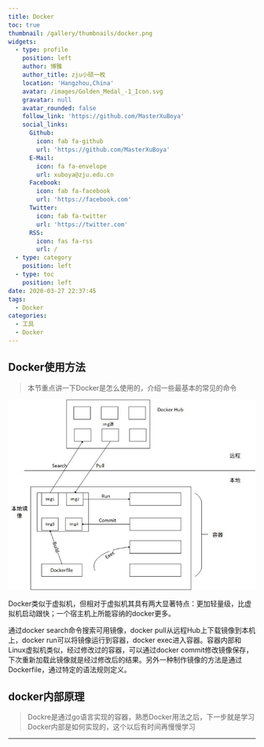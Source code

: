 ```yaml
---
title: Docker
toc: true
thumbnail: /gallery/thumbnails/docker.png
widgets:
  - type: profile
    position: left
    author: 博雅
    author_title: zju小硕一枚
    location: 'Hangzhou,China'
    avatar: /images/Golden_Medal_-1_Icon.svg
    gravatar: null
    avatar_rounded: false
    follow_link: 'https://github.com/MasterXuBoya'
    social_links:
      Github:
        icon: fab fa-github
        url: 'https://github.com/MasterXuBoya'
      E-Mail:
        icon: fa fa-envelope
        url: xuboya@zju.edu.cn
      Facebook:
        icon: fab fa-facebook
        url: 'https://facebook.com'
      Twitter:
        icon: fab fa-twitter
        url: 'https://twitter.com'
      RSS:
        icon: fas fa-rss
        url: /
  - type: category
    position: left
  - type: toc
    position: left
date: 2020-03-27 22:37:45
tags:
  - Docker
categories:
  - 工具
  - Docker
---
```


## Docker使用方法
> 本节重点讲一下Docker是怎么使用的，介绍一些最基本的常见的命令
<!--more-->
![Docker使用图解](Docker/Docker使用图解.jpg)

Docker类似于虚拟机，但相对于虚拟机其具有两大显著特点：更加轻量级，比虚拟机启动跟快；一个宿主机上所能容纳的docker更多。

通过docker search命令搜索可用镜像，docker pull从远程Hub上下载镜像到本机上，docker run可以将镜像运行到容器，docker exec进入容器。容器内部和Linux虚拟机类似，经过修改过的容器，可以通过docker commit修改镜像保存，下次重新加载此镜像就是经过修改后的结果。另外一种制作镜像的方法是通过Dockerfile，通过特定的语法规则定义。

## docker内部原理

> Dockre是通过go语言实现的容器，熟悉Docker用法之后，下一步就是学习Docker内部是如何实现的，这个以后有时间再慢慢学习

---
